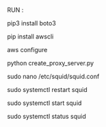 RUN : 

pip3 install boto3


pip install awscli


aws configure


python create_proxy_server.py


sudo nano /etc/squid/squid.conf


sudo systemctl restart squid

sudo systemctl start squid

sudo systemctl status squid
